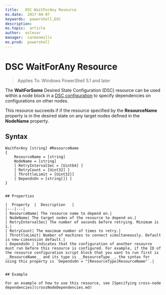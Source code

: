 ```yaml
---
title:   DSC WaitForAny Resource
ms.date:  2017-04-07
keywords:  powershell,DSC
description:  
ms.topic:  article
author:  eslesar
manager:  carmonmills
ms.prod:  powershell
---
```


# DSC WaitForAny Resource

> Applies To: Windows PowerShell 5.1 and later

The **WaitForSome** Desired State Configuration (DSC) resource can be used within a node block in a [DSC configuration](configurations.md)
to specify dependencies on configurations on other nodes.

This resource succeeds if if the resource specified by the **ResourceName** property is in the desired state on any target nodes defined in the **NodeName** property.


## Syntax

```
WaitForAny [string] #ResourceName
{
    ResourceName = [string]
    NodeName = [string]
    [ RetryIntervalSec = [Uint64] ]
    [ RetryCount = [Uint32] ] 
    [ ThrottleLimit = [Uint32]]
    [ DependsOn = [string[]] ]
}


## Properties

|  Property  |  Description   | 
|---|---| 
| ResourceName| The resource name to depend on.| 
| NodeName| The target nodes of the resource to depend on.| 
| RetryIntervalSec| The number of seconds before retrying. Minimum is 1.| 
| RetryCount| The maximum number of times to retry.| 
| ThrottleLimit| Number of machines to connect simultaneously. Default is new-cimsession default.| 
| DependsOn | Indicates that the configuration of another resource must run before this resource is configured. For example, if the ID of the resource configuration script block that you want to run first is __ResourceName__ and its type is __ResourceType__, the syntax for using this property is `DependsOn = "[ResourceType]ResourceName"`.|


## Example

For an example of how to use this resource, see [Specifying cross-node dependencies](crossNodeDependencies.md)
